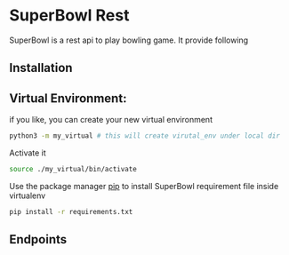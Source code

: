 # SuperBowl Rest

SuperBowl is a rest api to play bowling game. It provide following 

## Installation

## Virtual Environment:
if you like, you can create your new virtual environment

```bash
python3 -m my_virtual # this will create virutal_env under local dir
```
Activate it 
```bash
source ./my_virtual/bin/activate
```

Use the package manager [pip](https://pip.pypa.io/en/stable/) to install SuperBowl requirement file inside virtualenv

```bash
pip install -r requirements.txt
```

## Endpoints


